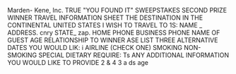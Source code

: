 Marden- Kene, Inc.
TRUE "YOU FOUND IT" SWEEPSTAKES
SECOND PRIZE WINNER
TRAVEL INFORMATION SHEET
THE DESTINATION IN THE CONTINENTAL UNITED STATES I WISH
TO TRAVEL TO 1S:
NAME _
ADDRESS.
cnry STATE_ zap.
HOME PHONE
BUSINESS PHONE
NAME OF GUEST
AGE
RELATIONSHIP
TO WINNER
ASE LIST THREE ALTERNATIVE DATES YOU WOULD LIK:
i
AIRLINE
(CHECK ONE) SMOKING
NON-SMOKING
SPECIAL DIETARY REQUIRE:
Ts
ANY ADDITIONAL
INFORMATION YOU WOULD LIKE TO PROVIDE
2
&
4
3
a
ds age